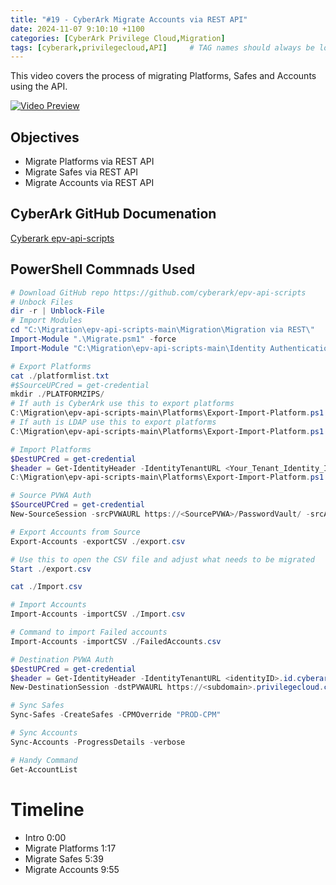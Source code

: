 ```yaml
---
title: "#19 - CyberArk Migrate Accounts via REST API"
date: 2024-11-07 9:10:10 +1100
categories: [CyberArk Privilege Cloud,Migration]
tags: [cyberark,privilegecloud,API]     # TAG names should always be lowercase
---
```


This video covers the process of migrating Platforms, Safes and Accounts using the API.

[![Video Preview](https://i.ytimg.com/vi/tPucVKyBqGY/maxresdefault.jpg)](https://www.youtube.com/watch?v=tPucVKyBqGY)

## Objectives
- Migrate Platforms via REST API
- Migrate Safes via REST API
- Migrate Accounts via REST API

## CyberArk GitHub Documenation

[Cyberark epv-api-scripts](https://github.com/cyberark/epv-api-scripts/tree/main/Migration/Migration%20via%20REST)

## PowerShell Commnads Used

```powershell
# Download GitHub repo https://github.com/cyberark/epv-api-scripts
# Unbock Files
dir -r | Unblock-File
# Import Modules
cd "C:\Migration\epv-api-scripts-main\Migration\Migration via REST\"
Import-Module ".\Migrate.psm1" -force
Import-Module "C:\Migration\epv-api-scripts-main\Identity Authentication\IdentityAuth.psm1"

# Export Platforms 
cat ./platformlist.txt
#$SourceUPCred = get-credential
mkdir ./PLATFORMZIPS/
# If auth is CyberArk use this to export platforms
C:\Migration\epv-api-scripts-main\Platforms\Export-Import-Platform.ps1 -PVWAURL https://<SourcePVWA>/PasswordVault/ -ExportFile -ListFile ./platformlist.txt -PlatformZipPath ./PLATFORMZIPS/
# If auth is LDAP use this to export platforms
C:\Migration\epv-api-scripts-main\Platforms\Export-Import-Platform.ps1 -PVWAURL https://<SourcePVWA>/PasswordVault/ -ExportFile -ListFile ./platformlist.txt -PlatformZipPath ./PLATFORMZIPS/ -AuthType ldap

# Import Platforms
$DestUPCred = get-credential
$header = Get-IdentityHeader -IdentityTenantURL <Your_Tenant_Identity_ID>.id.cyberark.cloud -UPCreds $DestUPCred
C:\Migration\epv-api-scripts-main\Platforms\Export-Import-Platform.ps1 -ImportFile -PVWAURL https://<subdomain>.privilegecloud.cyberark.cloud/PasswordVault -ListFile ./PLATFORMZIPS/_Exported.txt -LogonToken $header

# Source PVWA Auth
$SourceUPCred = get-credential
New-SourceSession -srcPVWAURL https://<SourcePVWA>/PasswordVault/ -srcAuthType LDAP -srcPVWACredentials $SourceUPCred

# Export Accounts from Source
Export-Accounts -exportCSV ./export.csv

# Use this to open the CSV file and adjust what needs to be migrated
Start ./export.csv

cat ./Import.csv

# Import Accounts
Import-Accounts -importCSV ./Import.csv

# Command to import Failed accounts
Import-Accounts -importCSV ./FailedAccounts.csv

# Destination PVWA Auth
$DestUPCred = get-credential
$header = Get-IdentityHeader -IdentityTenantURL <identityID>.id.cyberark.cloud -UPCreds $DestUPCred
New-DestinationSession -dstPVWAURL https://<subdomain>.privilegecloud.cyberark.cloud/PasswordVault -dstLogonToken $header

# Sync Safes
Sync-Safes -CreateSafes -CPMOverride "PROD-CPM"

# Sync Accounts
Sync-Accounts -ProgressDetails -verbose

# Handy Command
Get-AccountList
```

# Timeline
- Intro 0:00
- Migrate Platforms 1:17
- Migrate Safes 5:39
- Migrate Accounts 9:55